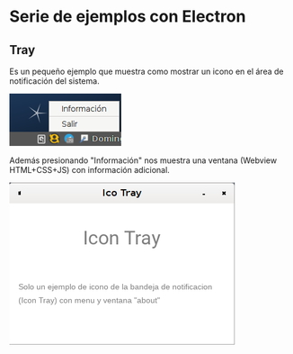 # Serie de ejemplos con Electron

## Tray
Es un pequeño ejemplo que muestra como mostrar un icono en el área de
notificación del sistema.

![tray](./Tray/screenshot/screenshot_01.png)

Además presionando "Información" nos muestra una ventana (Webview HTML+CSS+JS) con
información adicional.

![about](./Tray/screenshot/screenshot_02.png)
